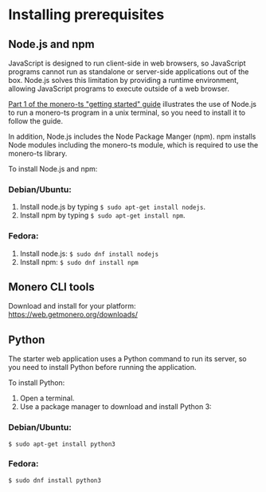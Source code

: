 # Installing prerequisites

## Node.js and npm

JavaScript is designed to run client-side in web browsers, so JavaScript programs cannot run as standalone or server-side applications out of the box. Node.js solves this limitation by providing a runtime environment, allowing JavaScript programs to execute outside of a web browser.

[Part 1 of the monero-ts "getting started" guide](getting_started_p1.md) illustrates the use of Node.js to run a monero-ts program in a unix terminal, so you need to install it to follow the guide.

In addition, Node.js includes the Node Package Manger (npm). npm installs Node modules including the monero-ts module, which is required to use the monero-ts library.

To install Node.js and npm:
### Debian/Ubuntu:

1. Install node.js by typing `$ sudo apt-get install nodejs`.
2. Install npm by typing `$ sudo apt-get install npm`.

### Fedora:

1. Install node.js:
  `$ sudo dnf install nodejs`
2. Install npm:
  `$ sudo dnf install npm`

## Monero CLI tools

Download and install for your platform: https://web.getmonero.org/downloads/

## Python

The starter web application uses a Python command to run its server, so you need to install Python before running the application.

To install Python:

1. Open a terminal.
2. Use a package manager to download and install Python 3:
### Debian/Ubuntu:

  `$ sudo apt-get install python3`
### Fedora:

  `$ sudo dnf install python3`
